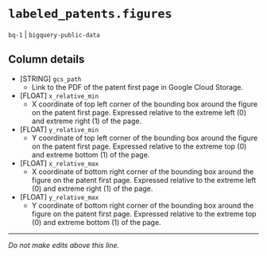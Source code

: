 # `labeled_patents.figures`
`bq-1` | `bigquery-public-data`

## Column details
* [STRING]    `gcs_path`
  - Link to the PDF of the patent first page in Google Cloud Storage.
* [FLOAT]     `x_relative_min`
  - X coordinate of top left corner of the bounding box around the figure on the patent first page. Expressed relative to the extreme left (0) and extreme right (1) of the page.
* [FLOAT]     `y_relative_min`
  - Y coordinate of top left corner of the bounding box around the figure on the patent first page. Expressed relative to the extreme top (0) and extreme bottom (1) of the page.
* [FLOAT]     `x_relative_max`
  - X coordinate of bottom right corner of the bounding box around the figure on the patent first page. Expressed relative to the extreme left (0) and extreme right (1) of the page.
* [FLOAT]     `y_relative_max`
  - Y coordinate of bottom right corner of the bounding box around the figure on the patent first page. Expressed relative to the extreme top (0) and extreme bottom (1) of the page.

-------------------------------------------------------------------------------
*Do not make edits above this line.*
